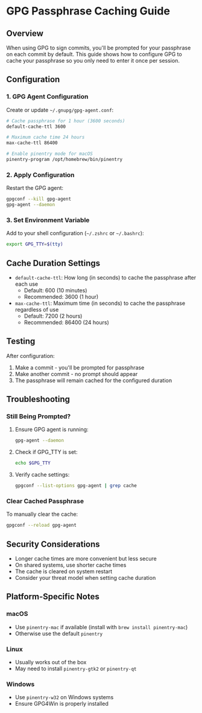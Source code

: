# GPG Passphrase Caching Guide

## Overview

When using GPG to sign commits, you'll be prompted for your passphrase on each commit by default. This guide shows how to configure GPG to cache your passphrase so you only need to enter it once per session.

## Configuration

### 1. GPG Agent Configuration

Create or update `~/.gnupg/gpg-agent.conf`:

```bash
# Cache passphrase for 1 hour (3600 seconds)
default-cache-ttl 3600

# Maximum cache time 24 hours
max-cache-ttl 86400

# Enable pinentry mode for macOS
pinentry-program /opt/homebrew/bin/pinentry
```

### 2. Apply Configuration

Restart the GPG agent:

```bash
gpgconf --kill gpg-agent
gpg-agent --daemon
```

### 3. Set Environment Variable

Add to your shell configuration (`~/.zshrc` or `~/.bashrc`):

```bash
export GPG_TTY=$(tty)
```

## Cache Duration Settings

- `default-cache-ttl`: How long (in seconds) to cache the passphrase after each use
  - Default: 600 (10 minutes)
  - Recommended: 3600 (1 hour)
- `max-cache-ttl`: Maximum time (in seconds) to cache the passphrase regardless of use
  - Default: 7200 (2 hours)
  - Recommended: 86400 (24 hours)

## Testing

After configuration:

1. Make a commit - you'll be prompted for passphrase
2. Make another commit - no prompt should appear
3. The passphrase will remain cached for the configured duration

## Troubleshooting

### Still Being Prompted?

1. Ensure GPG agent is running:

   ```bash
   gpg-agent --daemon
   ```

2. Check if GPG_TTY is set:

   ```bash
   echo $GPG_TTY
   ```

3. Verify cache settings:
   ```bash
   gpgconf --list-options gpg-agent | grep cache
   ```

### Clear Cached Passphrase

To manually clear the cache:

```bash
gpgconf --reload gpg-agent
```

## Security Considerations

- Longer cache times are more convenient but less secure
- On shared systems, use shorter cache times
- The cache is cleared on system restart
- Consider your threat model when setting cache duration

## Platform-Specific Notes

### macOS

- Use `pinentry-mac` if available (install with `brew install pinentry-mac`)
- Otherwise use the default `pinentry`

### Linux

- Usually works out of the box
- May need to install `pinentry-gtk2` or `pinentry-qt`

### Windows

- Use `pinentry-w32` on Windows systems
- Ensure GPG4Win is properly installed
